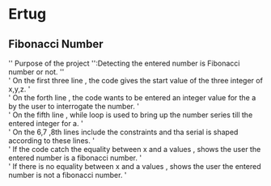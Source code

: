 # Ertug
## Fibonacci Number
'' Purpose of the project '':Detecting the entered number is Fibonacci number or not. ''<br/>
' On the first three line , the code gives the start value of the three integer of x,y,z. '<br/>
' On the forth line , the code wants to be entered an integer value for the a by the user to interrogate the number. '<br/>
' On the fifth line , while loop is used to bring up the number series till the entered integer for a. '<br/>
' On the 6,7 ,8th lines include the constraints and tha serial is shaped according to these lines. '<br/>
' If the code catch the equality between x and a values , shows the user the entered number is a fibonacci number. '<br/>
' If there is no equality between x and a values , shows the user the entered number is not a fibonacci number. '
